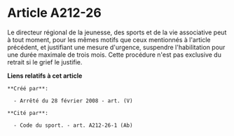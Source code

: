 # Article A212-26

Le directeur régional de la jeunesse, des sports et de la vie associative peut à tout moment, pour les mêmes motifs que ceux
mentionnés à l'article précédent, et justifiant une mesure d'urgence, suspendre l'habilitation pour une durée maximale de
trois mois. Cette procédure n'est pas exclusive du retrait si le grief le justifie.

**Liens relatifs à cet article**

	**Créé par**:

	  - Arrêté du 28 février 2008 - art. (V)

	**Cité par**:

	  - Code du sport. - art. A212-26-1 (Ab)
